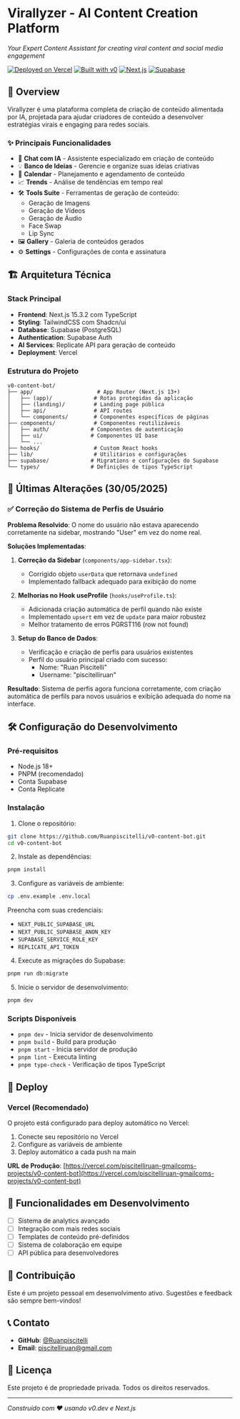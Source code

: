# Virallyzer - AI Content Creation Platform

*Your Expert Content Assistant for creating viral content and social media engagement*

[![Deployed on Vercel](https://img.shields.io/badge/Deployed%20on-Vercel-black?style=for-the-badge&logo=vercel)](https://vercel.com/piscitelliruan-gmailcoms-projects/v0-content-bot)
[![Built with v0](https://img.shields.io/badge/Built%20with-v0.dev-black?style=for-the-badge)](https://v0.dev/chat/projects/jZfCydkdNIa)
[![Next.js](https://img.shields.io/badge/Next.js-15.3.2-black?style=for-the-badge&logo=next.js)](https://nextjs.org/)
[![Supabase](https://img.shields.io/badge/Supabase-Database-green?style=for-the-badge&logo=supabase)](https://supabase.com/)

## 🚀 Overview

Virallyzer é uma plataforma completa de criação de conteúdo alimentada por IA, projetada para ajudar criadores de conteúdo a desenvolver estratégias virais e engaging para redes sociais.

### ✨ Principais Funcionalidades

- 🤖 **Chat com IA** - Assistente especializado em criação de conteúdo
- 💡 **Banco de Ideias** - Gerencie e organize suas ideias criativas
- 📅 **Calendar** - Planejamento e agendamento de conteúdo
- 📈 **Trends** - Análise de tendências em tempo real
- 🛠️ **Tools Suite** - Ferramentas de geração de conteúdo:
  - Geração de Imagens
  - Geração de Vídeos
  - Geração de Áudio
  - Face Swap
  - Lip Sync
- 🖼️ **Gallery** - Galeria de conteúdos gerados
- ⚙️ **Settings** - Configurações de conta e assinatura

## 🏗️ Arquitetura Técnica

### Stack Principal
- **Frontend**: Next.js 15.3.2 com TypeScript
- **Styling**: TailwindCSS com Shadcn/ui
- **Database**: Supabase (PostgreSQL)
- **Authentication**: Supabase Auth
- **AI Services**: Replicate API para geração de conteúdo
- **Deployment**: Vercel

### Estrutura do Projeto
```
v0-content-bot/
├── app/                    # App Router (Next.js 13+)
│   ├── (app)/             # Rotas protegidas da aplicação
│   ├── (landing)/         # Landing page pública
│   ├── api/               # API routes
│   └── components/        # Componentes específicos de páginas
├── components/            # Componentes reutilizáveis
│   ├── auth/             # Componentes de autenticação
│   ├── ui/               # Componentes UI base
│   └── ...
├── hooks/                 # Custom React hooks
├── lib/                   # Utilitários e configurações
├── supabase/             # Migrations e configurações do Supabase
└── types/                # Definições de tipos TypeScript
```

## 🔧 Últimas Alterações (30/05/2025)

### ✅ Correção do Sistema de Perfis de Usuário

**Problema Resolvido**: O nome do usuário não estava aparecendo corretamente na sidebar, mostrando "User" em vez do nome real.

**Soluções Implementadas**:

1. **Correção da Sidebar** (`components/app-sidebar.tsx`):
   - Corrigido objeto `userData` que retornava `undefined`
   - Implementado fallback adequado para exibição do nome

2. **Melhorias no Hook useProfile** (`hooks/useProfile.ts`):
   - Adicionada criação automática de perfil quando não existe
   - Implementado `upsert` em vez de `update` para maior robustez
   - Melhor tratamento de erros PGRST116 (row not found)

3. **Setup do Banco de Dados**:
   - Verificação e criação de perfis para usuários existentes
   - Perfil do usuário principal criado com sucesso:
     - Nome: "Ruan Piscitelli"
     - Username: "piscitelliruan"

**Resultado**: Sistema de perfis agora funciona corretamente, com criação automática de perfils para novos usuários e exibição adequada do nome na interface.

## 🛠️ Configuração do Desenvolvimento

### Pré-requisitos
- Node.js 18+
- PNPM (recomendado)
- Conta Supabase
- Conta Replicate

### Instalação

1. Clone o repositório:
```bash
git clone https://github.com/Ruanpiscitelli/v0-content-bot.git
cd v0-content-bot
```

2. Instale as dependências:
```bash
pnpm install
```

3. Configure as variáveis de ambiente:
```bash
cp .env.example .env.local
```

Preencha com suas credenciais:
- `NEXT_PUBLIC_SUPABASE_URL`
- `NEXT_PUBLIC_SUPABASE_ANON_KEY`
- `SUPABASE_SERVICE_ROLE_KEY`
- `REPLICATE_API_TOKEN`

4. Execute as migrações do Supabase:
```bash
pnpm run db:migrate
```

5. Inicie o servidor de desenvolvimento:
```bash
pnpm dev
```

### Scripts Disponíveis

- `pnpm dev` - Inicia servidor de desenvolvimento
- `pnpm build` - Build para produção
- `pnpm start` - Inicia servidor de produção
- `pnpm lint` - Executa linting
- `pnpm type-check` - Verificação de tipos TypeScript

## 🚀 Deploy

### Vercel (Recomendado)

O projeto está configurado para deploy automático no Vercel:

1. Conecte seu repositório no Vercel
2. Configure as variáveis de ambiente
3. Deploy automático a cada push na main

**URL de Produção**: [https://vercel.com/piscitelliruan-gmailcoms-projects/v0-content-bot](https://vercel.com/piscitelliruan-gmailcoms-projects/v0-content-bot)

## 📝 Funcionalidades em Desenvolvimento

- [ ] Sistema de analytics avançado
- [ ] Integração com mais redes sociais
- [ ] Templates de conteúdo pré-definidos
- [ ] Sistema de colaboração em equipe
- [ ] API pública para desenvolvedores

## 🤝 Contribuição

Este é um projeto pessoal em desenvolvimento ativo. Sugestões e feedback são sempre bem-vindos!

## 📞 Contato

- **GitHub**: [@Ruanpiscitelli](https://github.com/Ruanpiscitelli)
- **Email**: piscitelliruan@gmail.com

## 📄 Licença

Este projeto é de propriedade privada. Todos os direitos reservados.

---

*Construído com ❤️ usando v0.dev e Next.js*